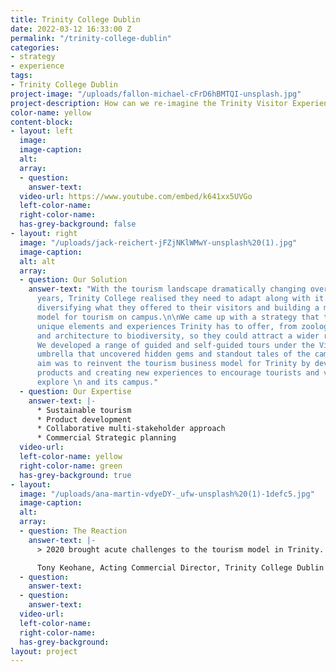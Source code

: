 ```yaml
---
title: Trinity College Dublin
date: 2022-03-12 16:33:00 Z
permalink: "/trinity-college-dublin"
categories:
- strategy
- experience
tags:
- Trinity College Dublin
project-image: "/uploads/fallon-michael-cFrD6hBMTQI-unsplash.jpg"
project-description: How can we re-imagine the Trinity Visitor Experience?
color-name: yellow
content-block:
- layout: left
  image: 
  image-caption: 
  alt: 
  array:
  - question: 
    answer-text: 
  video-url: https://www.youtube.com/embed/k641xx5UVGo
  left-color-name: 
  right-color-name: 
  has-grey-background: false
- layout: right
  image: "/uploads/jack-reichert-jFZjNKlWMwY-unsplash%20(1).jpg"
  image-caption: 
  alt: alt
  array:
  - question: Our Solution
    answer-text: "With the tourism landscape dramatically changing over the past few
      years, Trinity College realised they need to adapt along with it. This meant
      diversifying what they offered to their visitors and building a more sustainable
      model for tourism on campus.\n\nWe came up with a strategy that told all the
      unique elements and experiences Trinity has to offer, from zoology to anatomy
      and architecture to biodiversity, so they could attract a wider range of visitors.
      We developed a range of guided and self-guided tours under the Visit Trinity
      umbrella that uncovered hidden gems and standout tales of the campus.\n\nOur
      aim was to reinvent the tourism business model for Trinity by developing existing
      products and creating new experiences to encourage tourists and visitors to
      explore \n and its campus."
  - question: Our Expertise
    answer-text: |-
      * Sustainable tourism
      * Product development
      * Collaborative multi-stakeholder approach
      * Commercial Strategic planning
  video-url: 
  left-color-name: yellow
  right-color-name: green
  has-grey-background: true
- layout: 
  image: "/uploads/ana-martin-vdyeDY-_ufw-unsplash%20(1)-1defc5.jpg"
  image-caption: 
  alt: 
  array:
  - question: The Reaction
    answer-text: |-
      > 2020 brought acute challenges to the tourism model in Trinity. Wrecktangle devised a strategy to develop products that would deliver sustainable, incremental revenue growth.

      ​Tony Keohane, Acting Commercial Director, Trinity College Dublin
  - question: 
    answer-text: 
  - question: 
    answer-text: 
  video-url: 
  left-color-name: 
  right-color-name: 
  has-grey-background: 
layout: project
---
```


